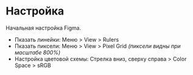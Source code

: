 # Настройка
Начальная настройка Figma.

* Пказать линейки: Меню > View > Rulers
* Пказать пиксели: Меню > View > Pixel Grid *(пиксели видны при масштабе 800%)*
* Настройка цветовой схемы: Стрелка вниз, сверху справа > Color Space > sRGB

